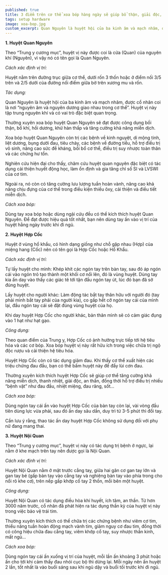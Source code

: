 ```yaml
---
published: true
title: 3 điểm trên cơ thể xoa bóp hàng ngày sẽ giúp bổ thận, giải độc, an thần
tags: setup hardware
image: xoa-bop.jpg
custom_excerpt: Quan Nguyên là huyệt hội của ba kinh âm và mạch nhâm, được cổ nhân coi là nơi “nguyên âm và nguyên dương giao nhau trong cơ thể”. Huyệt vị này tập trung nguyên khí và có vai trò đặc biệt quan trọng.
---
```


**1. Huyệt Quan Nguyên**

Theo “Trung y cương mục”, huyệt vị này được coi là cửa (Quan) của nguyên khí (Nguyên), vì vậy nó có tên gọi là Quan Nguyên.

*Cách xác định vị trí:*

Huyệt nằm trên đường trục giữa cơ thể, dưới rốn 3 thốn hoặc ở điểm nối 3/5 trên và 2/5 dưới của đường nối điểm giữa bờ trên xương mu và rốn.

*Tác dụng:*

Quan Nguyên là huyệt hội của ba kinh âm và mạch nhâm, được cổ nhân coi là nơi “nguyên âm và nguyên dương giao nhau trong cơ thể”. Huyệt vị này tập trung nguyên khí và có vai trò đặc biệt quan trọng.

Thường xuyên xoa bóp huyệt Quan Nguyên sẽ đạt được công dụng bồi thận, bổ khí, hồi dương, khử hàn thấp và tăng cường khả năng miễn dịch.

Xoa bóp huyệt Quan Nguyên còn trị các bệnh về kinh nguyệt, di mộng tinh, liệt dương, bụng dưới đau, tiêu chảy, các bệnh về đường tiểu, hỗ trợ điều trị vô sinh, nâng cao sức đề kháng, bồi bổ cơ thể, điều trị suy nhược toàn thân và các chứng hư tổn.

Nghiên cứu hiện đại cho thấy, châm cứu huyệt quan nguyên đặc biệt có tác dụng cải thiện huyết động học, làm ổn định và gia tăng chỉ số SI và LVSWI của cơ tim.

Ngoài ra, nó còn có tăng cường lưu lượng tuần hoàn vành, nâng cao khả năng chịu đựng của cơ thể trong điều kiện thiếu ôxy, cải thiện và điều tiết miễn dịch.

*Cách xoa bóp:*

Dùng tay xoa bóp hoặc dùng ngải cứu đều có thể kích thích huyệt Quan Nguyên. Để đạt được hiệu quả tốt nhất, bạn nên dùng tay ấn vào vị trí của huyệt hằng ngày trước khi đi ngủ.


**2. Huyệt Hợp Cốc**

Huyệt ở vùng hổ khẩu, có hình dạng giống như chỗ gặp nhau (Hợp) của miệng hang (Cốc) nên có tên gọi là Hợp Cốc hoặc Hổ Khẩu.

*Cách xác định vị trí:*

Tự lấy huyệt cho mình: Khép khít các ngón tay trên bàn tay, sau đó áp ngón cái vào ngón trỏ tạo thành một khối cơ nổi lên, đó là vùng huyệt. Dùng tay kia ấn day vào thấy các giác tê tới tận đầu ngón tay út, lúc đó bạn đã sờ đúng huyệt.

Lấy huyệt cho người khác: Làm động tác bắt tay thân hữu với người đó (tay phải mình bắt tay phải của người kia), co gấp hết cỡ ngón tay cái của mình lại, đầu ngón tay cái sẽ đặt đúng vùng huyệt của họ.

Khi day huyệt Hợp Cốc cho người khác, bản thân mình sẽ có cảm giác đụng vào 1 hạt như hạt gạo.

*Công dụng:*

Theo quan điểm của Trung y, Hợp Cốc có ảnh hưởng trực tiếp tới hệ tiêu hóa và các cơ bóp. Xoa bóp huyệt vị này rất hữu ích trong việc chữa trị ngộ độc rượu và cải thiện hệ tiêu hóa.

Huyệt Hợp Cốc còn có tác dụng giảm đau. Khi thấy cơ thể xuất hiện các triệu chứng đau đầu, bạn có thể bấm huyệt này để đẩy lùi cơn đau.

Thường xuyên kích thích huyệt Hợp Cốc sẽ giúp cơ thể tăng cường khả năng miễn dịch, thanh nhiệt, giải độc, an thần, đồng thời hỗ trợ điều trị nhiều “bệnh vặt” như đau đầu, nhiệt miệng, đau răng, sốt…

*Cách xoa bóp:*

Dùng ngón tay cái ấn vào huyệt Hợp Cốc của bàn tay còn lại, vài vòng đầu tiên dùng lực vừa phải, sau đó ấn day sâu dần, duy trì từ 3-5 phút thì đổi tay.

Cần lưu ý rằng, thao tác ấn day huyệt Hợp Cốc không sử dụng đối với phụ nữ đang mang thai.


**3. Huyệt Nội Quan**

Theo “Trung y cương mục”, huyệt vị này có tác dụng trị bệnh ở ngực, lại nằm ở khe mạch trên tay nên được gọi là Nội Quan.

*Cách xác định vị trí:*

Huyệt Nội Quan nằm ở mặt trước cẳng tay, giữa hai gân cơ gan tay lớn và gan tay bé (gấp bàn tay vào cẳng tay và nghiêng bàn tay vào phía trong cho nổi rõ khe cơ), trên nếp gấp khớp cổ tay 2 thốn, mỗi bên một huyệt.


*Công dụng:*

Huyệt Nội Quan có tác dụng điều hòa khí huyết, ích tâm, an thần. Từ hơn 3000 năm trước, cổ nhân đã phát hiện ra tác dụng thần kỳ của huyệt vị này trong việc bảo vệ trái tim.

Thường xuyên kích thích có thể chữa trị các chứng bệnh như viêm cơ tim, thiểu năng tuần hoàn động mạch vành tim, giảm nguy cơ đau tim, đồng thời có công hiệu chữa đau cẳng tay, viêm khớp cổ tay, suy nhược thần kinh, mất ngủ…

*Cách xoa bóp:*

Dùng ngón tay cái ấn xuống vị trí của huyệt, mỗi lần ấn khoảng 3 phút hoặc ấn cho tới khi cảm thấy đau nhói cục bộ thì dừng lại. Mỗi ngày nên ấn huyệt 2 lần, tốt nhất là vào buổi sáng sau khi ngủ dậy và buổi tối trước khi đi ngủ.
